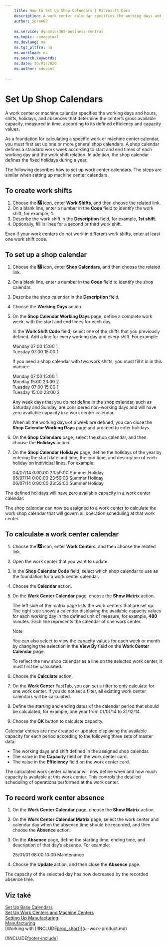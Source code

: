 ```yaml
---
    title: How to Set Up Shop Calendars | Microsoft Docs
    description: A work center calendar specifies the working days and hours, shifts, holidays, and absences that determine the work center’s gross available capacity, measured in time, according to its defined efficiency and capacity values. Creating and enabling a work center calendar involves several preparatory tasks.
    author: SorenGP

    ms.service: dynamics365-business-central
    ms.topic: conceptual
    ms.devlang: na
    ms.tgt_pltfrm: na
    ms.workload: na
    ms.search.keywords:
    ms.date: 10/01/2020
    ms.author: edupont

---
```

# Set Up Shop Calendars
A work center or machine calendar specifies the working days and hours, shifts, holidays, and absences that determine the center’s gross available capacity, measured in time, according to its defined efficiency and capacity values.

As a foundation for calculating a specific work or machine center calendar, you must first set up one or more general shop calendars. A shop calendar defines a standard work week according to start and end times of each working day and the work shift relation. In addition, the shop calendar defines the fixed holidays during a year.

The following describes how to set up work center calendars. The steps are similar when setting up machine center calendars.

## To create work shifts
1. Choose the ![Lightbulb that opens the Tell Me feature](media/ui-search/search_small.png "Tell me what you want to do") icon, enter **Work Shifts**, and then choose the related link.
2. On a blank line, enter a number in the **Code** field to identify the work shift, for example, **1**.
3. Describe the work shift in the **Description** field, for example, **1st shift**.
4. Optionally, fill in lines for a second or third work shift.

Even if your work centers do not work in different work shifts, enter at least one work shift code.

## To set up a shop calendar
1. Choose the ![Lightbulb that opens the Tell Me feature](media/ui-search/search_small.png "Tell me what you want to do") icon, enter **Shop Calendars**, and then choose the related link.
2. On a blank line, enter a number in the **Code** field to identify the shop calendar.
3. Describe the shop calendar in the **Description** field.
4. Choose the **Working Days** action.
5. On the **Shop Calendar Working Days** page, define a complete work week, with the start and end times for each day.

   In the **Work Shift Code** field, select one of the shifts that you previously defined. Add a line for every working day and every shift. For example:

   Monday  07:00 15:00 1   
   Tuesday 07:00 15:00 1

   If you need a shop calendar with two work shifts, you must fill it in in this manner:

   Monday 07:00 15:00 1   
   Monday 15:00 23:00 2  
   Tuesday 07:00 15:00 1  
   Tuesday 15:00 23:00 2

   Any week days that you do not define in the shop calendar, such as Saturday and Sunday, are considered non-working days and will have zero available capacity in a work center calendar.

   When all the working days of a week are defined, you can close the **Shop Calendar Working Days** page and proceed to enter holidays.

6. On the **Shop Calendars** page, select the shop calendar, and then choose the **Holidays** action.
7. On the **Shop Calendar Holidays** page, define the holidays of the year by entering the start date and time, the end time, and description of each holiday on individual lines. For example:

   04/07/14 0:00:00 23:59:00 Summer Holiday  
   05/07/14 0:00:00 23:59:00 Summer Holiday  
   06/07/14 0:00:00 23:59:00 Summer Holiday

The defined holidays will have zero available capacity in a work center calendar.

The shop calendar can now be assigned to a work center to calculate the work shop calendar that will govern all operation scheduling at that work center.

## To calculate a work center calendar

1. Choose the ![Lightbulb that opens the Tell Me feature](media/ui-search/search_small.png "Tell me what you want to do") icon, enter **Work Centers**, and then choose the related link.
2. Open the work center that you want to update.
3. In the **Shop Calendar Code** field, select which shop calendar to use as the foundation for a work center calendar.
4. Choose the **Calendar** action.
5. On the **Work Center Calendar** page, choose the **Show Matrix** action.

   The left side of the matrix page lists the work centers that are set up. The right side shows a calendar displaying the available capacity values for each working day in the defined unit of measure, for example, **480** minutes. Each line represents the calendar of one work center.

   > [!NOTE]  
   > You can also select to view the capacity values for each week or month by changing the selection in the **View By** field on the **Work Center Calendar** page.

   To reflect the new shop calendar as a line on the selected work center, it must first be calculated.

6. Choose the **Calculate** action.
7. On the **Work Center** FastTab, you can set a filter to only calculate for one work center. If you do not set a filter, all existing work center calendars will be calculated.
8. Define the starting and ending dates of the calendar period that should be calculated, for example, one year from 01/01/14 to 31/12/14.
9. Choose the **OK** button to calculate capacity.

Calendar entries are now created or updated displaying the available capacity for each period according to the following three sets of master data:

- The working days and shift defined in the assigned shop calendar.
- The value in the **Capacity** field on the work center card.
- The value in the **Efficiency** field on the work center card.

The calculated work center calendar will now define when and how much capacity is available at this work center. This controls the detailed scheduling of operations performed at the work center.

## To record work center absence
1. On the **Work Center Calendar** page, choose the **Show Matrix** action.
2. On the **Work Center Calendar Matrix** page, select the work center and calendar day when the absence time should be recorded, and then choose the **Absence** action.
3. On the **Absence** page, define the starting time, ending time, and description of that day’s absence. For example:

   25/01/01 08:00 10:00 Maintenance

4. Choose the **Update** action, and then close the **Absence** page.

The capacity of the selected day has now decreased by the recorded absence time.

## Viz také
[Set Up Base Calendars](across-how-to-assign-base-calendars.md)  
[Set Up Work Centers and Machine Centers](production-how-to-set-up-work-and-machine-centers.md)  
[Setting Up Manufacturing](production-configure-production-processes.md)  
[Manufacturing](production-manage-manufacturing.md)  
[Working with [!INCLUDE[prod_short](includes/prod_short.md)]](ui-work-product.md)


[!INCLUDE[footer-include](includes/footer-banner.md)]